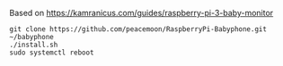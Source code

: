 Based on https://kamranicus.com/guides/raspberry-pi-3-baby-monitor

```
git clone https://github.com/peacemoon/RaspberryPi-Babyphone.git ~/babyphone
./install.sh
sudo systemctl reboot
```
